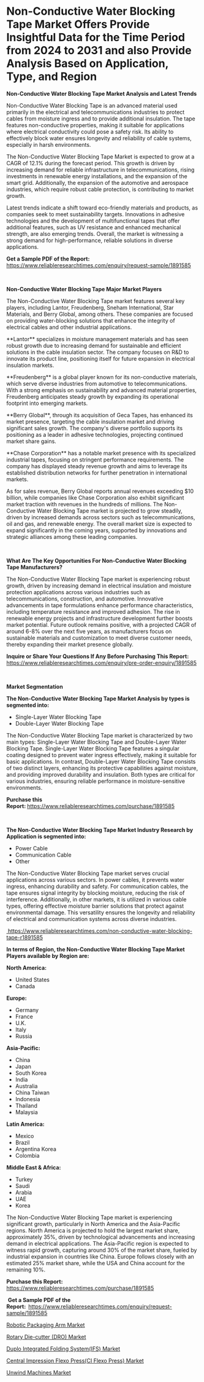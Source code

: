 <p><h1>Non-Conductive Water Blocking Tape Market Offers Provide Insightful Data for the Time Period from 2024 to 2031 and also Provide Analysis Based on Application, Type, and Region</h1></p><p><strong>Non-Conductive Water Blocking Tape Market Analysis and Latest Trends</strong></p>
<p><p>Non-Conductive Water Blocking Tape is an advanced material used primarily in the electrical and telecommunications industries to protect cables from moisture ingress and to provide additional insulation. The tape features non-conductive properties, making it suitable for applications where electrical conductivity could pose a safety risk. Its ability to effectively block water ensures longevity and reliability of cable systems, especially in harsh environments.</p><p>The Non-Conductive Water Blocking Tape Market is expected to grow at a CAGR of 12.1% during the forecast period. This growth is driven by increasing demand for reliable infrastructure in telecommunications, rising investments in renewable energy installations, and the expansion of the smart grid. Additionally, the expansion of the automotive and aerospace industries, which require robust cable protection, is contributing to market growth.</p><p>Latest trends indicate a shift toward eco-friendly materials and products, as companies seek to meet sustainability targets. Innovations in adhesive technologies and the development of multifunctional tapes that offer additional features, such as UV resistance and enhanced mechanical strength, are also emerging trends. Overall, the market is witnessing a strong demand for high-performance, reliable solutions in diverse applications.</p></p>
<p><strong>Get a Sample PDF of the Report:&nbsp;</strong> <a href="https://www.reliableresearchtimes.com/enquiry/request-sample/1891585?utm_campaign=1776&utm_medium=2&utm_source=Github&utm_content=ia&utm_term=24102024&utm_id=non-conductive-water-blocking-tape">https://www.reliableresearchtimes.com/enquiry/request-sample/1891585</a></p>
<p>&nbsp;</p>
<p><strong>Non-Conductive Water Blocking Tape Major Market Players</strong></p>
<p><p>The Non-Conductive Water Blocking Tape market features several key players, including Lantor, Freudenberg, Sneham International, Star Materials, and Berry Global, among others. These companies are focused on providing water-blocking solutions that enhance the integrity of electrical cables and other industrial applications.</p><p>**Lantor** specializes in moisture management materials and has seen robust growth due to increasing demand for sustainable and efficient solutions in the cable insulation sector. The company focuses on R&D to innovate its product line, positioning itself for future expansion in electrical insulation markets.</p><p>**Freudenberg** is a global player known for its non-conductive materials, which serve diverse industries from automotive to telecommunications. With a strong emphasis on sustainability and advanced material properties, Freudenberg anticipates steady growth by expanding its operational footprint into emerging markets.</p><p>**Berry Global**, through its acquisition of Geca Tapes, has enhanced its market presence, targeting the cable insulation market and driving significant sales growth. The company's diverse portfolio supports its positioning as a leader in adhesive technologies, projecting continued market share gains.</p><p>**Chase Corporation** has a notable market presence with its specialized industrial tapes, focusing on stringent performance requirements. The company has displayed steady revenue growth and aims to leverage its established distribution networks for further penetration in international markets.</p><p>As for sales revenue, Berry Global reports annual revenues exceeding $10 billion, while companies like Chase Corporation also exhibit significant market traction with revenues in the hundreds of millions. The Non-Conductive Water Blocking Tape market is projected to grow steadily, driven by increased demands across sectors such as telecommunications, oil and gas, and renewable energy. The overall market size is expected to expand significantly in the coming years, supported by innovations and strategic alliances among these leading companies.</p></p>
<p>&nbsp;</p>
<p><strong>What Are The Key Opportunities For Non-Conductive Water Blocking Tape Manufacturers?</strong></p>
<p><p>The Non-Conductive Water Blocking Tape market is experiencing robust growth, driven by increasing demand in electrical insulation and moisture protection applications across various industries such as telecommunications, construction, and automotive. Innovative advancements in tape formulations enhance performance characteristics, including temperature resistance and improved adhesion. The rise in renewable energy projects and infrastructure development further boosts market potential. Future outlook remains positive, with a projected CAGR of around 6-8% over the next five years, as manufacturers focus on sustainable materials and customization to meet diverse customer needs, thereby expanding their market presence globally.</p></p>
<p><strong>Inquire or Share Your Questions If Any Before Purchasing This Report:</strong> <a href="https://www.reliableresearchtimes.com/enquiry/pre-order-enquiry/1891585?utm_campaign=1776&utm_medium=2&utm_source=Github&utm_content=ia&utm_term=24102024&utm_id=non-conductive-water-blocking-tape">https://www.reliableresearchtimes.com/enquiry/pre-order-enquiry/1891585</a></p>
<p>&nbsp;</p>
<p><strong>Market Segmentation</strong></p>
<p><strong>The Non-Conductive Water Blocking Tape Market Analysis by types is segmented into:</strong></p>
<p><ul><li>Single-Layer Water Blocking Tape</li><li>Double-Layer Water Blocking Tape</li></ul></p>
<p><p>The Non-Conductive Water Blocking Tape market is characterized by two main types: Single-Layer Water Blocking Tape and Double-Layer Water Blocking Tape. Single-Layer Water Blocking Tape features a singular coating designed to prevent water ingress effectively, making it suitable for basic applications. In contrast, Double-Layer Water Blocking Tape consists of two distinct layers, enhancing its protective capabilities against moisture, and providing improved durability and insulation. Both types are critical for various industries, ensuring reliable performance in moisture-sensitive environments.</p></p>
<p><strong>Purchase this Report:&nbsp;</strong><a href="https://www.reliableresearchtimes.com/purchase/1891585?utm_campaign=1776&utm_medium=2&utm_source=Github&utm_content=ia&utm_term=24102024&utm_id=non-conductive-water-blocking-tape">https://www.reliableresearchtimes.com/purchase/1891585</a></p>
<p>&nbsp;</p>
<p><strong>The Non-Conductive Water Blocking Tape Market Industry Research by Application is segmented into:</strong></p>
<p><ul><li>Power Cable</li><li>Communication Cable</li><li>Other</li></ul></p>
<p><p>The Non-Conductive Water Blocking Tape market serves crucial applications across various sectors. In power cables, it prevents water ingress, enhancing durability and safety. For communication cables, the tape ensures signal integrity by blocking moisture, reducing the risk of interference. Additionally, in other markets, it is utilized in various cable types, offering effective moisture barrier solutions that protect against environmental damage. This versatility ensures the longevity and reliability of electrical and communication systems across diverse industries.</p></p>
<p><a href="https://www.reliableresearchtimes.com/non-conductive-water-blocking-tape-r1891585?utm_campaign=1776&utm_medium=2&utm_source=Github&utm_content=ia&utm_term=24102024&utm_id=non-conductive-water-blocking-tape">&nbsp;https://www.reliableresearchtimes.com/non-conductive-water-blocking-tape-r1891585</a></p>
<p><strong>In terms of Region, the Non-Conductive Water Blocking Tape Market Players available by Region are:</strong></p>
<p>
    <p> <strong> North America: </strong>
        <ul>
            <li>United States</li>
            <li>Canada</li>
        </ul>
        </p> 
    <p> <strong> Europe: </strong>
        <ul>
            <li>Germany</li>
            <li>France</li>
            <li>U.K.</li>
            <li>Italy</li>
            <li>Russia</li>
        </ul>
        </p> 
    <p> <strong> Asia-Pacific: </strong>
        <ul>
            <li>China</li>
            <li>Japan</li>
            <li>South Korea</li>
            <li>India</li>
            <li>Australia</li>
            <li>China Taiwan</li>
            <li>Indonesia</li>
            <li>Thailand</li>
            <li>Malaysia</li>
        </ul>
        </p> 
    <p> <strong> Latin America: </strong>
        <ul>
            <li>Mexico</li>
            <li>Brazil</li>
            <li>Argentina Korea</li>
            <li>Colombia</li>
        </ul>
        </p> 
    <p> <strong> Middle East & Africa: </strong>
        <ul>
            <li>Turkey</li>
            <li>Saudi</li>
            <li>Arabia</li>
            <li>UAE</li>
            <li>Korea</li>
        </ul>
    </p>
    </p>
<p><p>The Non-Conductive Water Blocking Tape market is experiencing significant growth, particularly in North America and the Asia-Pacific regions. North America is projected to hold the largest market share, approximately 35%, driven by technological advancements and increasing demand in electrical applications. The Asia-Pacific region is expected to witness rapid growth, capturing around 30% of the market share, fueled by industrial expansion in countries like China. Europe follows closely with an estimated 25% market share, while the USA and China account for the remaining 10%.</p></p>
<p><strong>Purchase this Report: </strong><a href="https://www.reliableresearchtimes.com/purchase/1891585?utm_campaign=1776&utm_medium=2&utm_source=Github&utm_content=ia&utm_term=24102024&utm_id=non-conductive-water-blocking-tape">https://www.reliableresearchtimes.com/purchase/1891585</a></p>
<p>&nbsp;<strong>Get a Sample PDF of the Report:&nbsp;&nbsp;</strong><a href="https://www.reliableresearchtimes.com/enquiry/request-sample/1891585?utm_campaign=1776&utm_medium=2&utm_source=Github&utm_content=ia&utm_term=24102024&utm_id=non-conductive-water-blocking-tape">https://www.reliableresearchtimes.com/enquiry/request-sample/1891585</a></p>
<p><strong></strong></p>
<p><p><a href="https://www.linkedin.com/pulse/navigating-global-robotic-packaging-arm-market-from-trends-strategy-yfxff?utm_campaign=1776&utm_medium=2&utm_source=Github&utm_content=ia&utm_term=24102024&utm_id=non-conductive-water-blocking-tape">Robotic Packaging Arm Market</a></p><p><a href="https://www.linkedin.com/pulse/global-rotary-die-cutter-dro-market-sector2024-2031-metrics-eycmf?utm_campaign=1776&utm_medium=2&utm_source=Github&utm_content=ia&utm_term=24102024&utm_id=non-conductive-water-blocking-tape">Rotary Die-cutter (DRO) Market</a></p><p><a href="https://www.linkedin.com/pulse/future-ready-strategic-insights-global-duplo-integrated-folding-szymf?utm_campaign=1776&utm_medium=2&utm_source=Github&utm_content=ia&utm_term=24102024&utm_id=non-conductive-water-blocking-tape">Duplo Integrated Folding System(IFS) Market</a></p><p><a href="https://www.linkedin.com/pulse/central-impression-flexo-pressci-press-market-analysis-report-g7qcf?utm_campaign=1776&utm_medium=2&utm_source=Github&utm_content=ia&utm_term=24102024&utm_id=non-conductive-water-blocking-tape">Central Impression Flexo Press(CI Flexo Press) Market</a></p><p><a href="https://www.linkedin.com/pulse/investment-opportunities-unwind-machines-sector-risk-analysis-azrmf?utm_campaign=1776&utm_medium=2&utm_source=Github&utm_content=ia&utm_term=24102024&utm_id=non-conductive-water-blocking-tape">Unwind Machines Market</a></p></p>